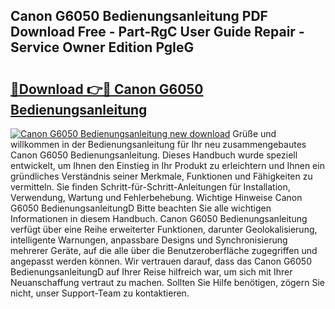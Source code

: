 ## Canon G6050 Bedienungsanleitung PDF Download Free - Part-RgC User Guide Repair - Service Owner Edition PgIeG

# <h2><a href="http://df0pe54.blite.top/?on=Canon+G6050+Bedienungsanleitung">🔗Download 👉🔴 Canon G6050 Bedienungsanleitung</a></h2>

[![Canon G6050 Bedienungsanleitung new download](https://i.imgur.com/lujVjoI.png)](http://df0pe54.blite.top/?on=Canon+G6050+Bedienungsanleitung)
Grüße und willkommen in der Bedienungsanleitung für Ihr neu zusammengebautes Canon G6050 Bedienungsanleitung. Dieses Handbuch wurde speziell entwickelt, um Ihnen den Einstieg in Ihr Produkt zu erleichtern und Ihnen ein gründliches Verständnis seiner Merkmale, Funktionen und Fähigkeiten zu vermitteln. Sie finden Schritt-für-Schritt-Anleitungen für Installation, Verwendung, Wartung und Fehlerbehebung. Wichtige Hinweise Canon G6050 BedienungsanleitungD Bitte beachten Sie alle wichtigen Informationen in diesem Handbuch. Canon G6050 Bedienungsanleitung verfügt über eine Reihe erweiterter Funktionen, darunter Geolokalisierung, intelligente Warnungen, anpassbare Designs und Synchronisierung mehrerer Geräte, auf die alle über die Benutzeroberfläche zugegriffen und angepasst werden können. Wir vertrauen darauf, dass das Canon G6050 BedienungsanleitungD auf Ihrer Reise hilfreich war, um sich mit Ihrer Neuanschaffung vertraut zu machen. Sollten Sie Hilfe benötigen, zögern Sie nicht, unser Support-Team zu kontaktieren.
